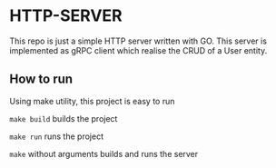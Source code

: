 # HTTP-SERVER

This repo is just a simple HTTP server written with GO. This server is implemented as gRPC client which realise 
the CRUD of a User entity.

## How to run
Using make utility, this project is easy to run

`make build` builds the project

`make run` runs the project

`make` without arguments builds and runs the server